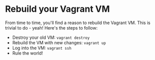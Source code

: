 # Rebuild your Vagrant VM
From time to time, you'll find a reason to rebuild the Vagrant VM.  This is 
trivial to do - yeah!  Here's the steps to follow:

- Destroy your old VM: `vagrant destroy`
- Rebuild the VM with new changes: `vagrant up`
- Log into the VM: `vagrant ssh`
- Rule the world!
